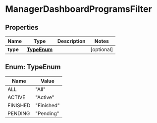 
# ManagerDashboardProgramsFilter

## Properties
Name | Type | Description | Notes
------------ | ------------- | ------------- | -------------
**type** | [**TypeEnum**](#TypeEnum) |  |  [optional]


<a name="TypeEnum"></a>
## Enum: TypeEnum
Name | Value
---- | -----
ALL | &quot;All&quot;
ACTIVE | &quot;Active&quot;
FINISHED | &quot;Finished&quot;
PENDING | &quot;Pending&quot;



